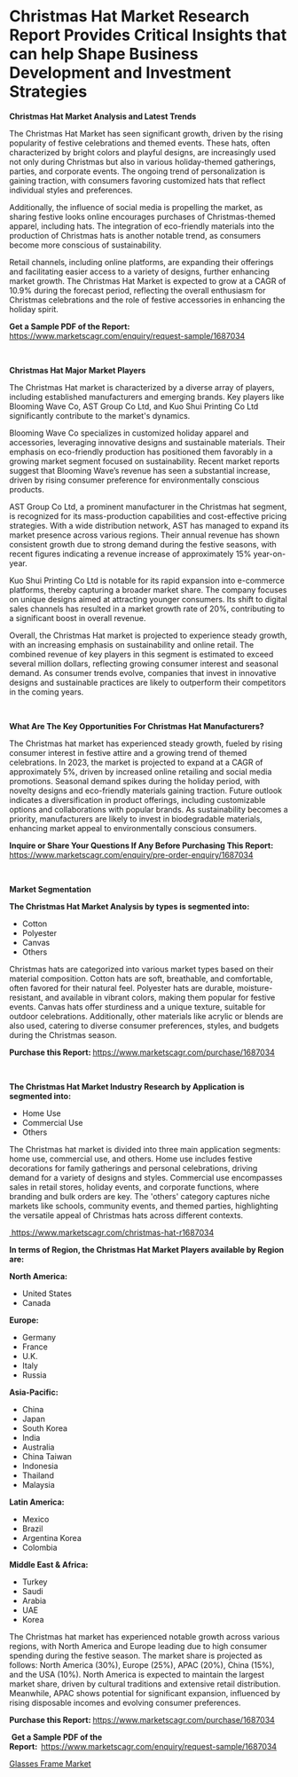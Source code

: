 <p><h1>Christmas Hat Market Research Report Provides Critical Insights that can help Shape Business Development and Investment Strategies</h1></p><p><strong>Christmas Hat Market Analysis and Latest Trends</strong></p>
<p><p>The Christmas Hat Market has seen significant growth, driven by the rising popularity of festive celebrations and themed events. These hats, often characterized by bright colors and playful designs, are increasingly used not only during Christmas but also in various holiday-themed gatherings, parties, and corporate events. The ongoing trend of personalization is gaining traction, with consumers favoring customized hats that reflect individual styles and preferences. </p><p>Additionally, the influence of social media is propelling the market, as sharing festive looks online encourages purchases of Christmas-themed apparel, including hats. The integration of eco-friendly materials into the production of Christmas hats is another notable trend, as consumers become more conscious of sustainability. </p><p>Retail channels, including online platforms, are expanding their offerings and facilitating easier access to a variety of designs, further enhancing market growth. The Christmas Hat Market is expected to grow at a CAGR of 10.9% during the forecast period, reflecting the overall enthusiasm for Christmas celebrations and the role of festive accessories in enhancing the holiday spirit.</p></p>
<p><strong>Get a Sample PDF of the Report:&nbsp;</strong> <a href="https://www.marketscagr.com/enquiry/request-sample/1687034?utm_campaign=1889&utm_medium=2&utm_source=Github&utm_content=ia&utm_term=09022025&utm_id=christmas-hat">https://www.marketscagr.com/enquiry/request-sample/1687034</a></p>
<p>&nbsp;</p>
<p><strong>Christmas Hat Major Market Players</strong></p>
<p><p>The Christmas Hat market is characterized by a diverse array of players, including established manufacturers and emerging brands. Key players like Blooming Wave Co, AST Group Co Ltd, and Kuo Shui Printing Co Ltd significantly contribute to the market's dynamics.</p><p>Blooming Wave Co specializes in customized holiday apparel and accessories, leveraging innovative designs and sustainable materials. Their emphasis on eco-friendly production has positioned them favorably in a growing market segment focused on sustainability. Recent market reports suggest that Blooming Wave’s revenue has seen a substantial increase, driven by rising consumer preference for environmentally conscious products.</p><p>AST Group Co Ltd, a prominent manufacturer in the Christmas hat segment, is recognized for its mass-production capabilities and cost-effective pricing strategies. With a wide distribution network, AST has managed to expand its market presence across various regions. Their annual revenue has shown consistent growth due to strong demand during the festive seasons, with recent figures indicating a revenue increase of approximately 15% year-on-year.</p><p>Kuo Shui Printing Co Ltd is notable for its rapid expansion into e-commerce platforms, thereby capturing a broader market share. The company focuses on unique designs aimed at attracting younger consumers. Its shift to digital sales channels has resulted in a market growth rate of 20%, contributing to a significant boost in overall revenue.</p><p>Overall, the Christmas Hat market is projected to experience steady growth, with an increasing emphasis on sustainability and online retail. The combined revenue of key players in this segment is estimated to exceed several million dollars, reflecting growing consumer interest and seasonal demand. As consumer trends evolve, companies that invest in innovative designs and sustainable practices are likely to outperform their competitors in the coming years.</p></p>
<p>&nbsp;</p>
<p><strong>What Are The Key Opportunities For Christmas Hat Manufacturers?</strong></p>
<p><p>The Christmas hat market has experienced steady growth, fueled by rising consumer interest in festive attire and a growing trend of themed celebrations. In 2023, the market is projected to expand at a CAGR of approximately 5%, driven by increased online retailing and social media promotions. Seasonal demand spikes during the holiday period, with novelty designs and eco-friendly materials gaining traction. Future outlook indicates a diversification in product offerings, including customizable options and collaborations with popular brands. As sustainability becomes a priority, manufacturers are likely to invest in biodegradable materials, enhancing market appeal to environmentally conscious consumers.</p></p>
<p><strong>Inquire or Share Your Questions If Any Before Purchasing This Report:</strong> <a href="https://www.marketscagr.com/enquiry/pre-order-enquiry/1687034?utm_campaign=1889&utm_medium=2&utm_source=Github&utm_content=ia&utm_term=09022025&utm_id=christmas-hat">https://www.marketscagr.com/enquiry/pre-order-enquiry/1687034</a></p>
<p>&nbsp;</p>
<p><strong>Market Segmentation</strong></p>
<p><strong>The Christmas Hat Market Analysis by types is segmented into:</strong></p>
<p><ul><li>Cotton</li><li>Polyester</li><li>Canvas</li><li>Others</li></ul></p>
<p><p>Christmas hats are categorized into various market types based on their material composition. Cotton hats are soft, breathable, and comfortable, often favored for their natural feel. Polyester hats are durable, moisture-resistant, and available in vibrant colors, making them popular for festive events. Canvas hats offer sturdiness and a unique texture, suitable for outdoor celebrations. Additionally, other materials like acrylic or blends are also used, catering to diverse consumer preferences, styles, and budgets during the Christmas season.</p></p>
<p><strong>Purchase this Report:&nbsp;</strong><a href="https://www.marketscagr.com/purchase/1687034?utm_campaign=1889&utm_medium=2&utm_source=Github&utm_content=ia&utm_term=09022025&utm_id=christmas-hat">https://www.marketscagr.com/purchase/1687034</a></p>
<p>&nbsp;</p>
<p><strong>The Christmas Hat Market Industry Research by Application is segmented into:</strong></p>
<p><ul><li>Home Use</li><li>Commercial Use</li><li>Others</li></ul></p>
<p><p>The Christmas hat market is divided into three main application segments: home use, commercial use, and others. Home use includes festive decorations for family gatherings and personal celebrations, driving demand for a variety of designs and styles. Commercial use encompasses sales in retail stores, holiday events, and corporate functions, where branding and bulk orders are key. The 'others' category captures niche markets like schools, community events, and themed parties, highlighting the versatile appeal of Christmas hats across different contexts.</p></p>
<p><a href="https://www.marketscagr.com/christmas-hat-r1687034?utm_campaign=1889&utm_medium=2&utm_source=Github&utm_content=ia&utm_term=09022025&utm_id=christmas-hat">&nbsp;https://www.marketscagr.com/christmas-hat-r1687034</a></p>
<p><strong>In terms of Region, the Christmas Hat Market Players available by Region are:</strong></p>
<p>
    <p> <strong> North America: </strong>
        <ul>
            <li>United States</li>
            <li>Canada</li>
        </ul>
        </p> 
    <p> <strong> Europe: </strong>
        <ul>
            <li>Germany</li>
            <li>France</li>
            <li>U.K.</li>
            <li>Italy</li>
            <li>Russia</li>
        </ul>
        </p> 
    <p> <strong> Asia-Pacific: </strong>
        <ul>
            <li>China</li>
            <li>Japan</li>
            <li>South Korea</li>
            <li>India</li>
            <li>Australia</li>
            <li>China Taiwan</li>
            <li>Indonesia</li>
            <li>Thailand</li>
            <li>Malaysia</li>
        </ul>
        </p> 
    <p> <strong> Latin America: </strong>
        <ul>
            <li>Mexico</li>
            <li>Brazil</li>
            <li>Argentina Korea</li>
            <li>Colombia</li>
        </ul>
        </p> 
    <p> <strong> Middle East & Africa: </strong>
        <ul>
            <li>Turkey</li>
            <li>Saudi</li>
            <li>Arabia</li>
            <li>UAE</li>
            <li>Korea</li>
        </ul>
    </p>
    </p>
<p><p>The Christmas hat market has experienced notable growth across various regions, with North America and Europe leading due to high consumer spending during the festive season. The market share is projected as follows: North America (30%), Europe (25%), APAC (20%), China (15%), and the USA (10%). North America is expected to maintain the largest market share, driven by cultural traditions and extensive retail distribution. Meanwhile, APAC shows potential for significant expansion, influenced by rising disposable incomes and evolving consumer preferences.</p></p>
<p><strong>Purchase this Report: </strong><a href="https://www.marketscagr.com/purchase/1687034?utm_campaign=1889&utm_medium=2&utm_source=Github&utm_content=ia&utm_term=09022025&utm_id=christmas-hat">https://www.marketscagr.com/purchase/1687034</a></p>
<p>&nbsp;<strong>Get a Sample PDF of the Report:&nbsp;&nbsp;</strong><a href="https://www.marketscagr.com/enquiry/request-sample/1687034?utm_campaign=1889&utm_medium=2&utm_source=Github&utm_content=ia&utm_term=09022025&utm_id=christmas-hat">https://www.marketscagr.com/enquiry/request-sample/1687034</a></p>
<p><strong></strong></p>
<p><p><a href="https://github.com/globismark/Market-Research-Report-List-6/blob/main/glasses-frame-market.md?utm_campaign=1889&utm_medium=2&utm_source=Github&utm_content=ia&utm_term=09022025&utm_id=christmas-hat">Glasses Frame Market</a></p></p>